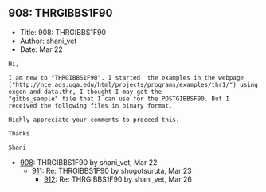 ## 908: THRGIBBS1F90

- Title: 908: THRGIBBS1F90
- Author: shani_vet
- Date: Mar 22

```
Hi,

I am new to "THRGIBBS1F90". I started  the examples in the webpage
("http://nce.ads.uga.edu/html/projects/programs/examples/thr1/") using exgen and data.thr, I thought I may get the
"gibbs_sample" file that I can use for the POSTGIBBSF90. But I received the following files in binary format. 

Highly appreciate your comments to proceed this.

Thanks

Shani
```

- [908](0908.md): THRGIBBS1F90 by shani_vet, Mar 22
    - [911](0911.md): Re: THRGIBBS1F90 by shogotsuruta, Mar 23
        - [912](0912.md): Re: THRGIBBS1F90 by shani_vet, Mar 26
